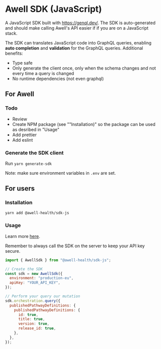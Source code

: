 # Awell SDK (JavaScript)

A JavaScript SDK built with https://genql.dev/. The SDK is auto-generated and should make calling Awell's API easier if if you are on a JavaScript stack.

The SDK can translates JavaScript code into GraphQL queries, enabling **auto completion** and **validation** for the GraphQL queries. Additional benefits:

- Type safe
- Only generate the client once, only when the schema changes and not every time a query is changed
- No runtime dependencies (not even graphql)

## For Awell

### Todo

- Review
- Create NPM package (see ""Installation)" so the package can be used as desribed in "Usage"
- Add prettier
- Add eslint

### Generate the SDK client

Run `yarn generate-sdk`

Note: make sure environment variables in `.env` are set.

## For users

### Installation

```bash
yarn add @awell-health/sdk-js
```

### Usage

Learn more [here](https://genql.dev/docs).

Remember to always call the SDK on the server to keep your API key secure.

```javascript
import { AwellSdk } from "@awell-health/sdk-js";

// Create the SDK
const sdk = new AwellSdk({
  environment: "production-eu",
  apiKey: "YOUR_API_KEY",
});

// Perform your query our mutation
sdk.orchestration.query({
  publishedPathwayDefinitions: {
    publishedPathwayDefinitions: {
      id: true,
      title: true,
      version: true,
      release_id: true,
    },
  },
});
```

